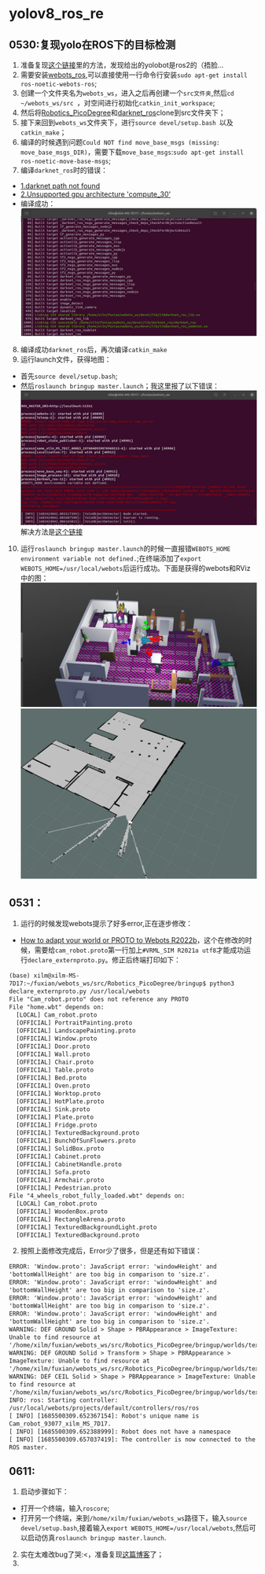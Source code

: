 # yolov8_ros_re  
## 0530:复现yolo在ROS下的目标检测  
1. 准备复现[这个链接](https://www.youtube.com/watch?v=XqibXP4lwgA)里的方法，发现给出的yolobot是ros2的（捂脸...  
2. 需要安装[webots_ros](http://wiki.ros.org/webots_ros),可以直接使用一行命令行安装`sudo apt-get install ros-noetic-webots-ros`;  
3. 创建一个文件夹名为`webots_ws`，进入之后再创建一个`src文件夹`,然后`cd ~/webots_ws/src `，对空间进行初始化`catkin_init_workspace`;   
4. 然后将[Robotics_PicoDegree](https://github.com/Soft-illusion/Robotics_PicoDegree/tree/main)和[darknet_ros](https://github.com/leggedrobotics/darknet_ros)clone到src文件夹下；  
5. 接下来回到`webots_ws`文件夹下，进行`source devel/setup.bash `以及`catkin_make`；  
6. 编译的时候遇到问题`Could NOT find move_base_msgs (missing: move_base_msgs_DIR)`，需要下载`move_base_msgs`:`sudo apt-get install ros-noetic-move-base-msgs`;  
7. 编译`darknet_ros`时的错误：  
- [1.darknet path not found](https://github.com/leggedrobotics/darknet_ros/issues/12)  
- [2.Unsupported gpu architecture 'compute_30'](https://github.com/leggedrobotics/darknet_ros/issues/363)  
- 编译成功：  
![](https://github.com/XxxuLimei/yolov8_ros_re/blob/main/picture/WeChat%20Image_20230530134330.png)  
8. 编译成功`darknet_ros`后，再次编译`catkin_make`  
9. 运行launch文件，获得地图：  
- 首先`source devel/setup.bash`;  
- 然后`roslaunch bringup master.launch`；我这里报了以下错误：   
![](https://github.com/XxxuLimei/yolov8_ros_re/blob/main/picture/WeChat%20Image_20230530132821.png)  
解决方法是[这个链接](https://blog.csdn.net/qq_41925420/article/details/86061739)  
10. 运行`roslaunch bringup master.launch`的时候一直报错`WEBOTS_HOME environment variable not defined.`;在终端添加了`export WEBOTS_HOME=/usr/local/webots`后运行成功。下面是获得的webots和RViz中的图：  
![](https://github.com/XxxuLimei/yolov8_ros_re/blob/main/picture/Screenshot%20from%202023-05-30%2021-03-52.png)  
![](https://github.com/XxxuLimei/yolov8_ros_re/blob/main/picture/Screenshot%20from%202023-05-30%2021-04-23.png)  
## 0531：  
1. 运行的时候发现webots提示了好多error,正在逐步修改：  
- [How to adapt your world or PROTO to Webots R2022b](https://github.com/cyberbotics/webots/wiki/How-to-adapt-your-world-or-PROTO-to-Webots-R2022b)，这个在修改的时候，需要给`cam_robot.proto`第一行加上`#VRML_SIM R2021a utf8`才能成功运行`declare_externproto.py`。修正后终端打印如下：  
```
(base) xilm@xilm-MS-7D17:~/fuxian/webots_ws/src/Robotics_PicoDegree/bringup$ python3 declare_externproto.py /usr/local/webots
File "Cam_robot.proto" does not reference any PROTO
File "home.wbt" depends on:
  [LOCAL] Cam_robot.proto
  [OFFICIAL] PortraitPainting.proto
  [OFFICIAL] LandscapePainting.proto
  [OFFICIAL] Window.proto
  [OFFICIAL] Door.proto
  [OFFICIAL] Wall.proto
  [OFFICIAL] Chair.proto
  [OFFICIAL] Table.proto
  [OFFICIAL] Bed.proto
  [OFFICIAL] Oven.proto
  [OFFICIAL] Worktop.proto
  [OFFICIAL] HotPlate.proto
  [OFFICIAL] Sink.proto
  [OFFICIAL] Plate.proto
  [OFFICIAL] Fridge.proto
  [OFFICIAL] TexturedBackground.proto
  [OFFICIAL] BunchOfSunFlowers.proto
  [OFFICIAL] SolidBox.proto
  [OFFICIAL] Cabinet.proto
  [OFFICIAL] CabinetHandle.proto
  [OFFICIAL] Sofa.proto
  [OFFICIAL] Armchair.proto
  [OFFICIAL] Pedestrian.proto
File "4_wheels_robot_fully_loaded.wbt" depends on:
  [LOCAL] Cam_robot.proto
  [OFFICIAL] WoodenBox.proto
  [OFFICIAL] RectangleArena.proto
  [OFFICIAL] TexturedBackgroundLight.proto
  [OFFICIAL] TexturedBackground.proto
```  
2. 按照上面修改完成后，Error少了很多，但是还有如下错误：  
```
ERROR: 'Window.proto': JavaScript error: 'windowHeight' and 'bottomWallHeight' are too big in comparison to 'size.z'.
ERROR: 'Window.proto': JavaScript error: 'windowHeight' and 'bottomWallHeight' are too big in comparison to 'size.z'.
ERROR: 'Window.proto': JavaScript error: 'windowHeight' and 'bottomWallHeight' are too big in comparison to 'size.z'.
ERROR: 'Window.proto': JavaScript error: 'windowHeight' and 'bottomWallHeight' are too big in comparison to 'size.z'.
WARNING: DEF GROUND Solid > Shape > PBRAppearance > ImageTexture: Unable to find resource at '/home/xilm/fuxian/webots_ws/src/Robotics_PicoDegree/bringup/worlds/textures/parquetry.jpg'.
WARNING: DEF GROUND Solid > Transform > Shape > PBRAppearance > ImageTexture: Unable to find resource at '/home/xilm/fuxian/webots_ws/src/Robotics_PicoDegree/bringup/worlds/textures/interlaced_parquetry.jpg'.
WARNING: DEF CEIL Solid > Shape > PBRAppearance > ImageTexture: Unable to find resource at '/home/xilm/fuxian/webots_ws/src/Robotics_PicoDegree/bringup/worlds/textures/roughcast.jpg'.
INFO: ros: Starting controller: /usr/local/webots/projects/default/controllers/ros/ros
[ INFO] [1685500309.652367154]: Robot's unique name is Cam_robot_93077_xilm_MS_7D17.
[ INFO] [1685500309.652388999]: Robot does not have a namespace
[ INFO] [1685500309.657037419]: The controller is now connected to the ROS master.
```  
## 0611:  
1. 启动步骤如下：  
- 打开一个终端，输入`roscore`;  
- 打开另一个终端，来到`/home/xilm/fuxian/webots_ws`路径下，输入`source devel/setup.bash`,接着输入`export WEBOTS_HOME=/usr/local/webots`,然后可以启动仿真`roslaunch bringup master.launch`.  
2. 实在太难改bug了哭:<，准备复现[这篇博客](https://blog.csdn.net/WhiffeYF/article/details/109187804)了；  
3. 
